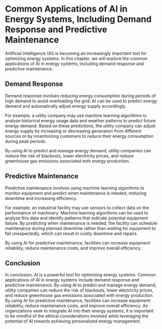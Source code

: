# Common Applications of AI in Energy Systems, Including Demand Response and Predictive Maintenance

Artificial Intelligence (AI) is becoming an increasingly important tool for optimizing energy systems. In this chapter, we will explore the common applications of AI in energy systems, including demand response and predictive maintenance.

Demand Response
---------------

Demand response involves reducing energy consumption during periods of high demand to avoid overloading the grid. AI can be used to predict energy demand and automatically adjust energy supply accordingly.

For example, a utility company may use machine learning algorithms to analyze historical energy usage data and weather patterns to predict future energy demand. Based on these predictions, the utility company can adjust energy supply by increasing or decreasing generation from different sources or by incentivizing customers to reduce their energy consumption during peak periods.

By using AI to predict and manage energy demand, utility companies can reduce the risk of blackouts, lower electricity prices, and reduce greenhouse gas emissions associated with energy production.

Predictive Maintenance
----------------------

Predictive maintenance involves using machine learning algorithms to monitor equipment and predict when maintenance is needed, reducing downtime and increasing efficiency.

For example, an industrial facility may use sensors to collect data on the performance of machinery. Machine learning algorithms can be used to analyze this data and identify patterns that indicate potential equipment failure. By predicting when maintenance is needed, the facility can schedule maintenance during planned downtime rather than waiting for equipment to fail unexpectedly, which can result in costly downtime and repairs.

By using AI for predictive maintenance, facilities can increase equipment reliability, reduce maintenance costs, and improve overall efficiency.

Conclusion
----------

In conclusion, AI is a powerful tool for optimizing energy systems. Common applications of AI in energy systems include demand response and predictive maintenance. By using AI to predict and manage energy demand, utility companies can reduce the risk of blackouts, lower electricity prices, and reduce greenhouse gas emissions associated with energy production. By using AI for predictive maintenance, facilities can increase equipment reliability, reduce maintenance costs, and improve overall efficiency. As organizations seek to integrate AI into their energy systems, it is important to be mindful of the ethical considerations involved while leveraging the potential of AI towards achieving personalized energy management.
